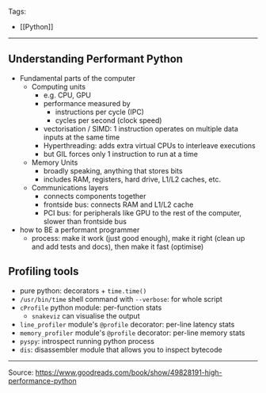 Tags:
- [[Python]]
---
## Understanding Performant Python
- Fundamental parts of the computer
    - Computing units
        - e.g. CPU, GPU
        - performance measured by
            - instructions per cycle (IPC)
            - cycles per second (clock speed)
        - vectorisation / SIMD: 1 instruction operates on multiple data inputs at the same time
        - Hyperthreading: adds extra virtual CPUs to interleave executions
        - but GIL forces only 1 instruction to run at a time
    - Memory Units
        - broadly speaking, anything that stores bits
        - includes RAM, registers, hard drive, L1/L2 caches, etc.
    - Communications layers
        - connects components together
        - frontside bus: connects RAM and L1/L2 cache
        - PCI bus: for peripherals like GPU to the rest of the computer, slower than frontside bus
- how to BE a performant programmer
    - process: make it work (just good enough), make it right (clean up and add tests and docs), then make it fast (optimise)

## Profiling tools
- pure python: decorators + `time.time()`
- `/usr/bin/time` shell command with `--verbose`: for whole script
- `cProfile` python module: per-function stats
    - `snakeviz` can visualise the output
- `line_profiler` module's `@profile` decorator: per-line latency stats
- `memory_profiler` module's `@profile` decorator:  per-line memory stats
- `pyspy`: introspect running python process
- `dis`: disassembler module that allows you to inspect bytecode
---
Source: https://www.goodreads.com/book/show/49828191-high-performance-python
